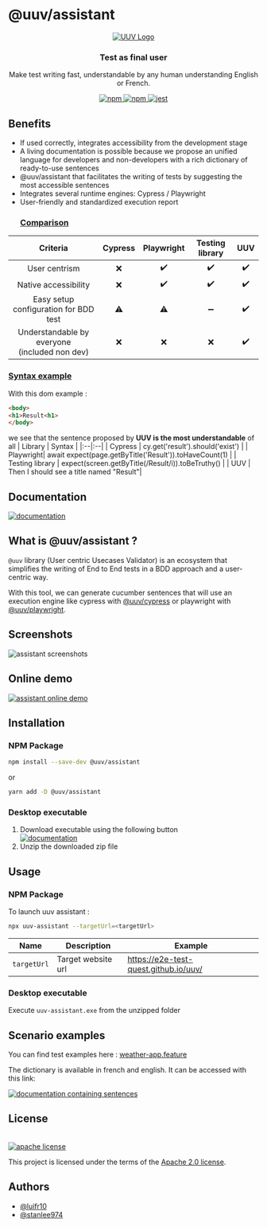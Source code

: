 



# @uuv/assistant
<p align="center">  
<a href="https://e2e-test-quest.github.io/uuv/">  
<picture>  
<img alt="UUV Logo" src="https://e2e-test-quest.github.io/uuv/img/uuv.png">  
</picture>  
</a>  
</p>   

<h3 align="center">  
Test as final user  
</h3>  

<p align="center">  
Make test writing fast, understandable by any human understanding English or French.  
</p>  

<p align="center">  
<a href="https://www.npmjs.com/package/@uuv/assistant">  
<img src="https://img.shields.io/badge/available%20on%20npm-grey?logo=npm" alt="npm"/>  
</a>  
<a href="https://www.npmjs.com/package/@uuv/assistant">  
<img src="https://img.shields.io/badge/using-react-00DCFF?logo=react" alt="npm"/>  
</a>  
<a href="https://jestjs.io/fr/">  
<img src="https://img.shields.io/badge/tested%20with-jest-yellow?logo=jest" alt="jest"/>  
</a><br />  
</p>  

## Benefits
- If used correctly, integrates accessibility from the development stage
- A living documentation is possible because we propose an unified language for developers and non-developers with a rich dictionary of ready-to-use sentences
- @uuv/assistant that facilitates the writing of tests by suggesting the most accessible sentences
- Integrates several runtime engines: Cypress / Playwright
- User-friendly and standardized execution report
  ### <u>Comparison</u>
| Criteria | Cypress | Playwright | Testing library | UUV |  
|:-: |:-: |:-: |:-: |:-: |  
| User centrism | :x: | :heavy_check_mark: | :heavy_check_mark: | :heavy_check_mark: |  
| Native accessibility | :x: | :heavy_check_mark: | :heavy_check_mark: | :heavy_check_mark: |  
| Easy setup configuration for BDD test | :warning: | :warning: | :heavy_minus_sign: | :heavy_check_mark: |  
| Understandable by everyone </br> (included non dev) | :x: | :x: | :x: | :heavy_check_mark: |  

### <u>Syntax example</u>
With this dom example :
  ```html
  <body>
  <h1>Result<h1>
  </body>
```
we see that the sentence proposed by **UUV is the most understandable** of all
| Library | Syntax |
|:--|:--|
| Cypress  | cy.get('result').should('exist') |
| Playwright| await expect(page.getByTitle('Result')).toHaveCount(1) |
| Testing library  | expect(screen.getByTitle(/Result/i)).toBeTruthy() |
| UUV | Then I should see a title named "Result"|


## Documentation
<a href="https://e2e-test-quest.github.io/uuv/"><img src="https://img.shields.io/badge/documentation-black?&style=for-the-badge&logo=github&logoColor=white" alt="documentation"/></a>

## What is @uuv/assistant ?

<p align="center">  

`@uuv` library (User centric Usecases Validator) is an ecosystem that simplifies the writing of End to End tests in a BDD approach and a user-centric way.

With this tool, we can generate cucumber sentences that will use an execution engine like cypress with [@uuv/cypress](https://www.npmjs.com/package/@uuv/cypress) or playwright with [@uuv/playwright](https://www.npmjs.com/package/@uuv/playwright).
</p>  

## Screenshots
<img src="https://e2e-test-quest.github.io/uuv/img/assistant/screenshots.gif" alt="assistant screenshots"/>  

## Online demo

<a href="https://uuv-assistant.vercel.app/">
    <img src="https://e2e-test-quest.github.io/uuv/img/assistant/online-demo.png" alt="assistant online demo"/>  
</a>

## Installation
### NPM Package
```bash
npm install --save-dev @uuv/assistant
```
or
```bash
yarn add -D @uuv/assistant
```
### Desktop executable
1. Download executable using the following button </br>
<a href="https://github.com/e2e-test-quest/uuv/releases/latest/download/uuv-assistant-win32-x64.zip"><img src="https://img.shields.io/badge/download_uuv--assistant_desktop-black?&style=for-the-badge&logo=github&logoColor=white" alt="documentation"/></a>
2. Unzip the downloaded zip file


## Usage
### NPM Package
To launch uuv assistant :
```bash
npx uuv-assistant --targetUrl=<targetUrl>
```
| Name        | Description                                                                                                   | Example                               |
|-------------|---------------------------------------------------------------------------------------------------------------|---------------------------------------|
| `targetUrl` | Target website url                                                                                            | https://e2e-test-quest.github.io/uuv/ |

### Desktop executable
Execute `uuv-assistant.exe` from the unzipped folder

## Scenario examples
You can find test examples here : [weather-app.feature](https://github.com/e2e-test-quest/uuv/blob/main/example/weather-app.feature)

The dictionary is available in french and english. It can be accessed with this link:

<a href="https://e2e-test-quest.github.io/uuv/docs/wordings/generated-wording-description/en-generated-wording-description"><img src="https://img.shields.io/badge/sentences%20dictionary-red?&style=for-the-badge&logo=github&logoColor=white" alt="documentation containing sentences"/></a>

## License

[<a href="https://github.com/e2e-test-quest/uuv/blob/main/LICENSE">  
<img src="https://img.shields.io/badge/license-Apache%202.0-blue" alt="apache license"/>  
</a>](https://www.apache.org/licenses/LICENSE-2.0)

This project is licensed under the terms of the [Apache 2.0 license](https://github.com/e2e-test-quest/uuv/blob/main/LICENSE).

## Authors

- [@luifr10](https://github.com/luifr10)
- [@stanlee974](https://github.com/stanlee974)
